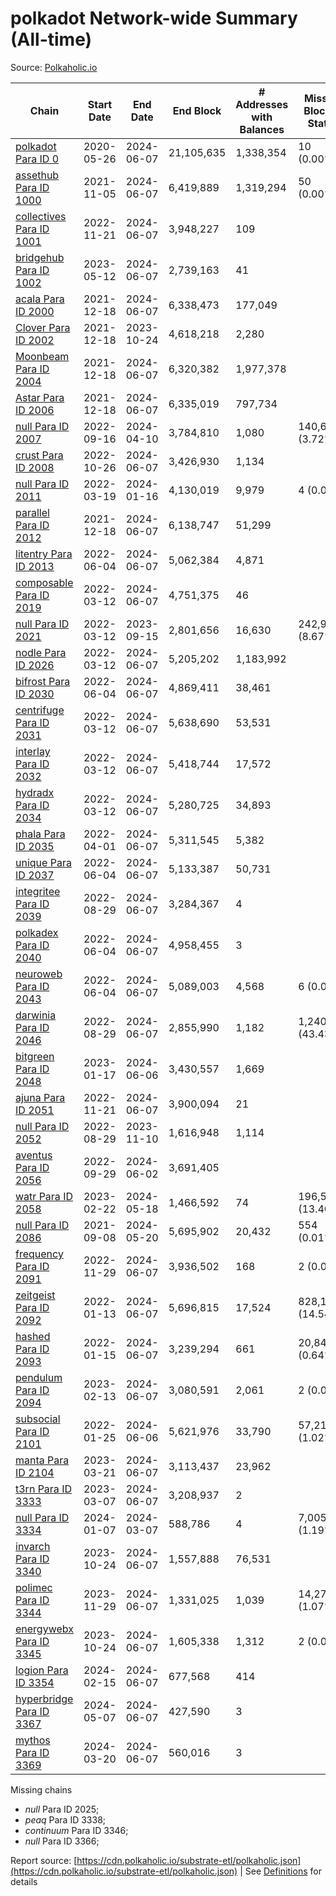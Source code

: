 # polkadot Network-wide Summary (All-time)

Source: [Polkaholic.io](https://polkaholic.io)


| Chain            | Start Date | End Date | End Block | # Addresses with Balances | Missing Blocks / Status |
| ---------------- | ---------- | ---------| --------- | ------------------------- | ----------------------- |
| [polkadot Para ID 0](/polkadot/0-polkadot) | 2020-05-26 | 2024-06-07 | 21,105,635 |  1,338,354 | 10 (0.00%)  |
| [assethub Para ID 1000](/polkadot/1000-assethub) | 2021-11-05 | 2024-06-07 | 6,419,889 |  1,319,294 | 50 (0.00%)  |
| [collectives Para ID 1001](/polkadot/1001-collectives) | 2022-11-21 | 2024-06-07 | 3,948,227 |  109 |    |
| [bridgehub Para ID 1002](/polkadot/1002-bridgehub) | 2023-05-12 | 2024-06-07 | 2,739,163 |  41 |    |
| [acala Para ID 2000](/polkadot/2000-acala) | 2021-12-18 | 2024-06-07 | 6,338,473 |  177,049 |    |
| [Clover Para ID 2002](/polkadot/2002-clover) | 2021-12-18 | 2023-10-24 | 4,618,218 |  2,280 |    |
| [Moonbeam Para ID 2004](/polkadot/2004-moonbeam) | 2021-12-18 | 2024-06-07 | 6,320,382 |  1,977,378 |    |
| [Astar Para ID 2006](/polkadot/2006-astar) | 2021-12-18 | 2024-06-07 | 6,335,019 |  797,734 |    |
| [null Para ID 2007](/polkadot/2007-kapex) | 2022-09-16 | 2024-04-10 | 3,784,810 |  1,080 | 140,668 (3.72%)  |
| [crust Para ID 2008](/polkadot/2008-crust) | 2022-10-26 | 2024-06-07 | 3,426,930 |  1,134 |    |
| [null Para ID 2011](/polkadot/2011-equilibrium) | 2022-03-19 | 2024-01-16 | 4,130,019 |  9,979 | 4 (0.00%)  |
| [parallel Para ID 2012](/polkadot/2012-parallel) | 2021-12-18 | 2024-06-07 | 6,138,747 |  51,299 |    |
| [litentry Para ID 2013](/polkadot/2013-litentry) | 2022-06-04 | 2024-06-07 | 5,062,384 |  4,871 |    |
| [composable Para ID 2019](/polkadot/2019-composable) | 2022-03-12 | 2024-06-07 | 4,751,375 |  46 |    |
| [null Para ID 2021](/polkadot/2021-efinity) | 2022-03-12 | 2023-09-15 | 2,801,656 |  16,630 | 242,949 (8.67%)  |
| [nodle Para ID 2026](/polkadot/2026-nodle) | 2022-03-12 | 2024-06-07 | 5,205,202 |  1,183,992 |    |
| [bifrost Para ID 2030](/polkadot/2030-bifrost) | 2022-06-04 | 2024-06-07 | 4,869,411 |  38,461 |    |
| [centrifuge Para ID 2031](/polkadot/2031-centrifuge) | 2022-03-12 | 2024-06-07 | 5,638,690 |  53,531 |    |
| [interlay Para ID 2032](/polkadot/2032-interlay) | 2022-03-12 | 2024-06-07 | 5,418,744 |  17,572 |    |
| [hydradx Para ID 2034](/polkadot/2034-hydradx) | 2022-03-12 | 2024-06-07 | 5,280,725 |  34,893 |    |
| [phala Para ID 2035](/polkadot/2035-phala) | 2022-04-01 | 2024-06-07 | 5,311,545 |  5,382 |    |
| [unique Para ID 2037](/polkadot/2037-unique) | 2022-06-04 | 2024-06-07 | 5,133,387 |  50,731 |    |
| [integritee Para ID 2039](/polkadot/2039-integritee) | 2022-08-29 | 2024-06-07 | 3,284,367 |  4 |    |
| [polkadex Para ID 2040](/polkadot/2040-polkadex) | 2022-06-04 | 2024-06-07 | 4,958,455 |  3 |    |
| [neuroweb Para ID 2043](/polkadot/2043-neuroweb) | 2022-06-04 | 2024-06-07 | 5,089,003 |  4,568 | 6 (0.00%)  |
| [darwinia Para ID 2046](/polkadot/2046-darwinia) | 2022-08-29 | 2024-06-07 | 2,855,990 |  1,182 | 1,240,326 (43.43%)  |
| [bitgreen Para ID 2048](/polkadot/2048-bitgreen) | 2023-01-17 | 2024-06-06 | 3,430,557 |  1,669 |    |
| [ajuna Para ID 2051](/polkadot/2051-ajuna) | 2022-11-21 | 2024-06-07 | 3,900,094 |  21 |    |
| [null Para ID 2052](/polkadot/2052-polkadot-parathread-2052) | 2022-08-29 | 2023-11-10 | 1,616,948 |  1,114 |    |
| [aventus Para ID 2056](/polkadot/2056-aventus) | 2022-09-29 | 2024-06-02 | 3,691,405 |   |    |
| [watr Para ID 2058](/polkadot/2058-watr) | 2023-02-22 | 2024-05-18 | 1,466,592 |  74 | 196,567 (13.40%)  |
| [null Para ID 2086](/polkadot/2086-kilt) | 2021-09-08 | 2024-05-20 | 5,695,902 |  20,432 | 554 (0.01%)  |
| [frequency Para ID 2091](/polkadot/2091-frequency) | 2022-11-29 | 2024-06-07 | 3,936,502 |  168 | 2 (0.00%)  |
| [zeitgeist Para ID 2092](/polkadot/2092-zeitgeist) | 2022-01-13 | 2024-06-07 | 5,696,815 |  17,524 | 828,192 (14.54%)  |
| [hashed Para ID 2093](/polkadot/2093-hashed) | 2022-01-15 | 2024-06-07 | 3,239,294 |  661 | 20,847 (0.64%)  |
| [pendulum Para ID 2094](/polkadot/2094-pendulum) | 2023-02-13 | 2024-06-07 | 3,080,591 |  2,061 | 2 (0.00%)  |
| [subsocial Para ID 2101](/polkadot/2101-subsocial) | 2022-01-25 | 2024-06-06 | 5,621,976 |  33,790 | 57,214 (1.02%)  |
| [manta Para ID 2104](/polkadot/2104-manta) | 2023-03-21 | 2024-06-07 | 3,113,437 |  23,962 |    |
| [t3rn Para ID 3333](/polkadot/3333-t3rn) | 2023-03-07 | 2024-06-07 | 3,208,937 |  2 |    |
| [null Para ID 3334](/polkadot/3334-polkadot-parathread-3334) | 2024-01-07 | 2024-03-07 | 588,786 |  4 | 7,005 (1.19%)  |
| [invarch Para ID 3340](/polkadot/3340-invarch) | 2023-10-24 | 2024-06-07 | 1,557,888 |  76,531 |    |
| [polimec Para ID 3344](/polkadot/3344-polimec) | 2023-11-29 | 2024-06-07 | 1,331,025 |  1,039 | 14,271 (1.07%)  |
| [energywebx Para ID 3345](/polkadot/3345-energywebx) | 2023-10-24 | 2024-06-07 | 1,605,338 |  1,312 | 2 (0.00%)  |
| [logion Para ID 3354](/polkadot/3354-logion) | 2024-02-15 | 2024-06-07 | 677,568 |  414 |    |
| [hyperbridge Para ID 3367](/polkadot/3367-hyperbridge) | 2024-05-07 | 2024-06-07 | 427,590 |  3 |    |
| [mythos Para ID 3369](/polkadot/3369-mythos) | 2024-03-20 | 2024-06-07 | 560,016 |  3 |    |

Missing chains


* *null* Para ID 2025; 
* *peaq* Para ID 3338; 
* *continuum* Para ID 3346; 
* *null* Para ID 3366; 

Report source: [https://cdn.polkaholic.io/substrate-etl/polkaholic.json](https://cdn.polkaholic.io/substrate-etl/polkaholic.json) | See [Definitions](/DEFINITIONS.md) for details
